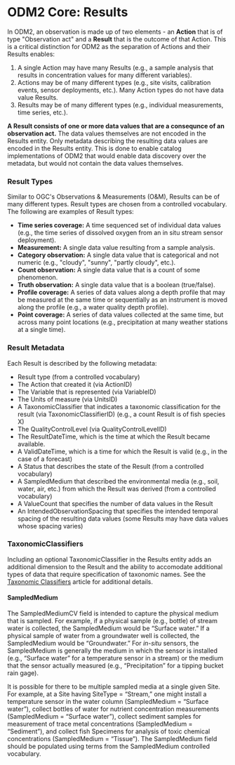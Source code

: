 ODM2 Core: Results
==================

In ODM2, an observation is made up of two elements - an **Action** that is of type "Observation act" and a **Result** that is the outcome of that Action. This is a critical distinction for ODM2 as the separation of Actions and their Results enables:

1. A single Action may have many Results (e.g., a sample analysis that results in concentration values for many different variables). 
2. Actions may be of many different types (e.g., site visits, calibration events, sensor deployments, etc.). Many Action types do not have data value Results.
3. Results may be of many different types (e.g., individual measurements, time series, etc.).

**A Result consists of one or more data values that are a consequnce of an observation act.** The data values themselves are not encoded in the Results entity. Only metadata describing the resulting data values are encoded in the Results entity. This is done to enable catalog implementations of ODM2 that would enable data discovery over the metadata, but would not contain the data values themselves. 

### Result Types ###
Similar to OGC's Observations & Measurements (O&M), Results can be of many different types. Result types are chosen from a controlled vocabulary. The following are examples of Result types:

* **Time series coverage:** A time sequenced set of individual data values (e.g., the time series of dissolved oxygen from an in situ stream sensor deployment).
* **Measurement:** A single data value resulting from a sample analysis.
* **Category observation:** A single data value that is categorical and not numeric (e.g., "cloudy", "sunny", "partly cloudy", etc.).
* **Count observation:** A single data value that is a count of some phenomenon.
* **Truth observation:** A single data value that is a boolean (true/false).
* **Profile coverage:** A series of data values along a depth profile that may be measured at the same time or sequentially as an instrument is moved along the profile (e.g., a water quality depth profile).
* **Point coverage:** A series of data values collected at the same time, but across many point locations (e.g., precipitation at many weather stations at a single time).

### Result Metadata ###
Each Result is described by the following metadata:

* Result type (from a controlled vocabulary)
* The Action that created it (via ActionID)
* The Variable that is represented (via VariableID)
* The Units of measure (via UnitsID)
* A TaxonomicClassifier that indicates a taxonomic classification for the result (via TaxonomicClassifierID) (e.g., a count Result is of fish species X)
* The QualityControlLevel (via QualityControlLevelID)
* The ResultDateTime, which is the time at which the Result became available.
* A ValidDateTime, which is a time for which the Result is valid (e.g., in the case of a forecast)
* A Status that describes the state of the Result (from a controlled vocabulary)
* A SampledMedium that described the environmental media (e.g., soil, water, air, etc.) from which the Result was derived (from a controlled vocabulary)
* A ValueCount that specifies the number of data values in the Result
* An IntendedObservationSpacing that specifies the intended temporal spacing of the resulting data values (some Results may have data values whose spacing varies)

### TaxonomicClassifiers ###
Including an optional TaxonomicClassifier in the Results entity adds an additional dimension to the Result and the ability to accomodate additional types of data that require specification of taxonomic names. See the [Taxonomic Classifiers](core_taxonomicclassifiers.md) article for additional details. 

#### SampledMedium ####
The SampledMediumCV field is intended to capture the physical medium that is sampled. For example, if a physical sample (e.g., bottle) of stream water is collected, the SampledMedium would be “Surface water.” If a physical sample of water from a groundwater well is collected, the SampledMedium would be “Groundwater.” For *in-situ* sensors, the SampledMedium is generally the medium in which the sensor is installed (e.g., “Surface water” for a temperature sensor in a stream) or the medium that the sensor actually measured (e.g., “Precipitation” for a tipping bucket rain gage).

It is possible for there to be multiple sampled media at a single given Site. For example, at a Site having SiteType = “Stream,” one might install a temperature sensor in the water column (SampledMedium = “Surface water”), collect bottles of water for nutrient concentration measurements (SampledMedium = “Surface water”), collect sediment samples for measurement of trace metal concentrations (SampledMedium = “Sediment”), and collect fish Specimens for analysis of toxic chemical concentrations (SampledMedium = “Tissue”). The SampledMedium field should be populated using terms from the SampledMedium controlled vocabulary.



